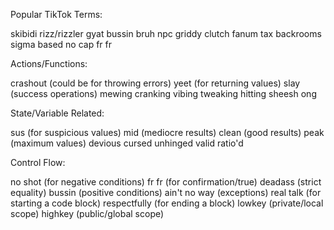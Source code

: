Popular TikTok Terms:

skibidi
rizz/rizzler
gyat
bussin
bruh
npc
griddy
clutch
fanum tax
backrooms
sigma
based
no cap
fr fr

Actions/Functions:

crashout (could be for throwing errors)
yeet (for returning values)
slay (success operations)
mewing
cranking
vibing
tweaking
hitting
sheesh
ong

State/Variable Related:

sus (for suspicious values)
mid (mediocre results)
clean (good results)
peak (maximum values)
devious
cursed
unhinged
valid
ratio'd

Control Flow:

no shot (for negative conditions)
fr fr (for confirmation/true)
deadass (strict equality)
bussin (positive conditions)
ain't no way (exceptions)
real talk (for starting a code block)
respectfully (for ending a block)
lowkey (private/local scope)
highkey (public/global scope)

